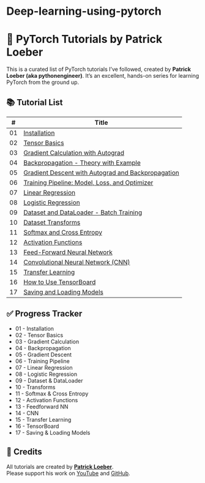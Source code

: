 # Deep-learning-using-pytorch

  <h1>🧠 PyTorch Tutorials by Patrick Loeber</h1>
  <p>This is a curated list of PyTorch tutorials I’ve followed, created by <strong>Patrick Loeber (aka pythonengineer)</strong>. It’s an excellent, hands-on series for learning PyTorch from the ground up.</p>

  <h2>📚 Tutorial List</h2>
  <table>
    <thead>
      <tr>
        <th>#</th>
        <th>Title</th>
      </tr>
    </thead>
    <tbody>
      <tr><td>01</td><td><a href="https://www.youtube.com/watch?v=5yPftxD3sZ8">Installation</a></td></tr>
      <tr><td>02</td><td><a href="https://www.youtube.com/watch?v=r7QDUPb2N1k">Tensor Basics</a></td></tr>
      <tr><td>03</td><td><a href="https://www.youtube.com/watch?v=MswxJw-8PvE">Gradient Calculation with Autograd</a></td></tr>
      <tr><td>04</td><td><a href="https://www.youtube.com/watch?v=s2NsmGf5e7U">Backpropagation - Theory with Example</a></td></tr>
      <tr><td>05</td><td><a href="https://www.youtube.com/watch?v=vm0MN4GE3r4">Gradient Descent with Autograd and Backpropagation</a></td></tr>
      <tr><td>06</td><td><a href="https://www.youtube.com/watch?v=Z_ikDlimN6A">Training Pipeline: Model, Loss, and Optimizer</a></td></tr>
      <tr><td>07</td><td><a href="https://www.youtube.com/watch?v=oWfyDkzGQn0">Linear Regression</a></td></tr>
      <tr><td>08</td><td><a href="https://www.youtube.com/watch?v=EdKx7gD6kZw">Logistic Regression</a></td></tr>
      <tr><td>09</td><td><a href="https://www.youtube.com/watch?v=xb8uK3x7YjE">Dataset and DataLoader - Batch Training</a></td></tr>
      <tr><td>10</td><td><a href="https://www.youtube.com/watch?v=9qzJqI2e5c8">Dataset Transforms</a></td></tr>
      <tr><td>11</td><td><a href="https://www.youtube.com/watch?v=zB2TXhU1gEQ">Softmax and Cross Entropy</a></td></tr>
      <tr><td>12</td><td><a href="https://www.youtube.com/watch?v=LUQsE6Qp1e8">Activation Functions</a></td></tr>
      <tr><td>13</td><td><a href="https://www.youtube.com/watch?v=BzcBsTou0C8">Feed-Forward Neural Network</a></td></tr>
      <tr><td>14</td><td><a href="https://www.youtube.com/watch?v=iwE3C5eAwcA">Convolutional Neural Network (CNN)</a></td></tr>
      <tr><td>15</td><td><a href="https://www.youtube.com/watch?v=IEEhzQoKtQU">Transfer Learning</a></td></tr>
      <tr><td>16</td><td><a href="https://www.youtube.com/watch?v=6oL-0TdVy28">How to Use TensorBoard</a></td></tr>
      <tr><td>17</td><td><a href="https://www.youtube.com/watch?v=ZtM7P87r3ac">Saving and Loading Models</a></td></tr>
    </tbody>
  </table>

  <h2>✅ Progress Tracker</h2>
  <ul>
    <li>01 - Installation</li>
    <li>02 - Tensor Basics</li>
    <li>03 - Gradient Calculation</li>
    <li>04 - Backpropagation</li>
    <li>05 - Gradient Descent</li>
    <li>06 - Training Pipeline</li>
    <li>07 - Linear Regression</li>
    <li>08 - Logistic Regression</li>
    <li>09 - Dataset & DataLoader</li>
    <li>10 - Transforms</li>
    <li>11 - Softmax & Cross Entropy</li>
    <li>12 - Activation Functions</li>
    <li>13 - Feedforward NN</li>
    <li>14 - CNN</li>
    <li>15 - Transfer Learning</li>
    <li>16 - TensorBoard</li>
    <li>17 - Saving & Loading Models</li>
  </ul>

  <h2>🙌 Credits</h2>
  <p>
    All tutorials are created by <strong><a href="https://www.youtube.com/@PythonEngineer">Patrick Loeber</a></strong>.<br>
    Please support his work on 
    <a href="https://www.youtube.com/@PythonEngineer">YouTube</a> and 
    <a href="https://github.com/patrickloeber">GitHub</a>.
  </p>

</body>
</html>

